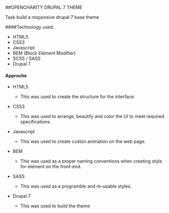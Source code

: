 
##OPENCHARITY DRUPAL 7  THEME

Task build a responsive drupal 7 base theme

####Technology used:
- HTML5
- CSS3
- Javascript
- BEM (Block Element Modifier)
- SCSS / SASS
- Drupal 7

#### Approche

- HTML5
  - This was used to create the structure for the interface.

- CSS3
  - This was used to arrange, beautify and color the UI to meet required specifications.

- Javascript
  - This was used to create custon animation on the web page.
  
- BEM
  - This was used as a proper naming conventions when creating style for element on the front-end.
  
- SASS
  - This was used as a programble and re-usable styles.  

- Drupal 7
  - This was used to build the theme
